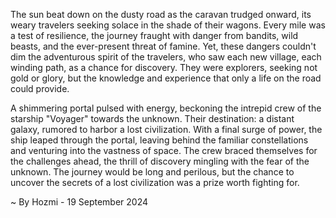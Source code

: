 
The sun beat down on the dusty road as the caravan trudged onward, its weary travelers seeking solace in the shade of their wagons. Every mile was a test of resilience, the journey fraught with danger from bandits, wild beasts, and the ever-present threat of famine. Yet, these dangers couldn't dim the adventurous spirit of the travelers, who saw each new village, each winding path, as a chance for discovery. They were explorers, seeking not gold or glory, but the knowledge and experience that only a life on the road could provide.

A shimmering portal pulsed with energy, beckoning the intrepid crew of the starship "Voyager" towards the unknown. Their destination: a distant galaxy, rumored to harbor a lost civilization. With a final surge of power, the ship leaped through the portal, leaving behind the familiar constellations and venturing into the vastness of space. The crew braced themselves for the challenges ahead, the thrill of discovery mingling with the fear of the unknown. The journey would be long and perilous, but the chance to uncover the secrets of a lost civilization was a prize worth fighting for. 

~ By Hozmi - 19 September 2024

